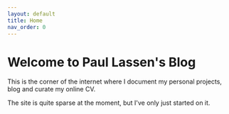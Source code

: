 ```yaml
---
layout: default
title: Home
nav_order: 0
---
```

# Welcome to Paul Lassen's Blog
This is the corner of the internet where I document my personal projects, blog and curate my online CV.  

The site is quite sparse at the moment, but I've only just started on it.
